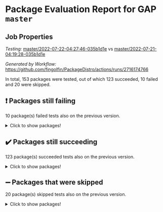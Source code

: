 # Package Evaluation Report for GAP `master`

## Job Properties

*Testing:* [master/2022-07-22-04:27:46-035b1d1e](https://github.com/fingolfin/PackageDistro/blob/data/reports/master/2022-07-22-04:27:46-035b1d1e) vs [master/2022-07-21-04:19:28-035b1d1e](https://github.com/fingolfin/PackageDistro/blob/data/reports/master/2022-07-21-04:19:28-035b1d1e)

*Generated by Workflow:* https://github.com/fingolfin/PackageDistro/actions/runs/2716174766

In total, 153 packages were tested, out of which 123 succeeded, 10 failed and 20 were skipped.

## :exclamation: Packages still failing

10 package(s) failed tests also on the previous version.
<details><summary>Click to show packages!</summary>

- fining 1.4.1 [(failure)](https://github.com/fingolfin/PackageDistro/runs/7461971774?check_suite_focus=true)
- francy 1.2.4 [(failure)](https://github.com/fingolfin/PackageDistro/runs/7461972383?check_suite_focus=true)
- hap 1.44 [(failure)](https://github.com/fingolfin/PackageDistro/runs/7461973417?check_suite_focus=true)
- packagemanager 1.2 [(failure)](https://github.com/fingolfin/PackageDistro/runs/7461976529?check_suite_focus=true)
- qpa 1.33 [(failure)](https://github.com/fingolfin/PackageDistro/runs/7461976901?check_suite_focus=true)
- rcwa 4.6.4 [(failure)](https://github.com/fingolfin/PackageDistro/runs/7461977054?check_suite_focus=true)
- recog 1.3.2 [(failure)](https://github.com/fingolfin/PackageDistro/runs/7461977139?check_suite_focus=true)
- semigroups 4.0.0 [(failure)](https://github.com/fingolfin/PackageDistro/runs/7461977466?check_suite_focus=true)
- ugaly 4.0.2 [(failure)](https://github.com/fingolfin/PackageDistro/runs/7461978487?check_suite_focus=true)
- yangbaxter 0.10.0 [(failure)](https://github.com/fingolfin/PackageDistro/runs/7461979030?check_suite_focus=true)
</details>

## :heavy_check_mark: Packages still succeeding

123 package(s) succeeded tests also on the previous version.
<details><summary>Click to show packages!</summary>

- ace 5.4 [(success)](https://github.com/fingolfin/PackageDistro/runs/7461969084?check_suite_focus=true)
- aclib 1.3.2 [(success)](https://github.com/fingolfin/PackageDistro/runs/7461969151?check_suite_focus=true)
- agt 0.2 [(success)](https://github.com/fingolfin/PackageDistro/runs/7461969218?check_suite_focus=true)
- alnuth 3.2.1 [(success)](https://github.com/fingolfin/PackageDistro/runs/7461969298?check_suite_focus=true)
- anupq 3.2.6 [(success)](https://github.com/fingolfin/PackageDistro/runs/7461969374?check_suite_focus=true)
- atlasrep 2.1.2 [(success)](https://github.com/fingolfin/PackageDistro/runs/7461969437?check_suite_focus=true)
- autodoc 2022.07.10 [(success)](https://github.com/fingolfin/PackageDistro/runs/7461969512?check_suite_focus=true)
- automata 1.15 [(success)](https://github.com/fingolfin/PackageDistro/runs/7461969585?check_suite_focus=true)
- automgrp 1.3.2 [(success)](https://github.com/fingolfin/PackageDistro/runs/7461969657?check_suite_focus=true)
- autpgrp 1.10.2 [(success)](https://github.com/fingolfin/PackageDistro/runs/7461969728?check_suite_focus=true)
- cap 2022.06-05 [(success)](https://github.com/fingolfin/PackageDistro/runs/7461969799?check_suite_focus=true)
- caratinterface 2.3.3 [(success)](https://github.com/fingolfin/PackageDistro/runs/7461969888?check_suite_focus=true)
- cddinterface 2020.06.24 [(success)](https://github.com/fingolfin/PackageDistro/runs/7461969957?check_suite_focus=true)
- circle 1.6.5 [(success)](https://github.com/fingolfin/PackageDistro/runs/7461970028?check_suite_focus=true)
- classicpres 1.22 [(success)](https://github.com/fingolfin/PackageDistro/runs/7461970099?check_suite_focus=true)
- cohomolo 1.6.10 [(success)](https://github.com/fingolfin/PackageDistro/runs/7461970159?check_suite_focus=true)
- congruence 1.2.4 [(success)](https://github.com/fingolfin/PackageDistro/runs/7461970209?check_suite_focus=true)
- corelg 1.56 [(success)](https://github.com/fingolfin/PackageDistro/runs/7461970280?check_suite_focus=true)
- crime 1.6 [(success)](https://github.com/fingolfin/PackageDistro/runs/7461970338?check_suite_focus=true)
- crisp 1.4.5 [(success)](https://github.com/fingolfin/PackageDistro/runs/7461970431?check_suite_focus=true)
- crypting 0.10 [(success)](https://github.com/fingolfin/PackageDistro/runs/7461970487?check_suite_focus=true)
- cryst 4.1.24 [(success)](https://github.com/fingolfin/PackageDistro/runs/7461970555?check_suite_focus=true)
- crystcat 1.1.9 [(success)](https://github.com/fingolfin/PackageDistro/runs/7461970637?check_suite_focus=true)
- ctbllib 1.3.4 [(success)](https://github.com/fingolfin/PackageDistro/runs/7461970702?check_suite_focus=true)
- cubefree 1.19 [(success)](https://github.com/fingolfin/PackageDistro/runs/7461970773?check_suite_focus=true)
- curlinterface 2.2.2 [(success)](https://github.com/fingolfin/PackageDistro/runs/7461970872?check_suite_focus=true)
- cvec 2.7.5 [(success)](https://github.com/fingolfin/PackageDistro/runs/7461970944?check_suite_focus=true)
- datastructures 0.2.7 [(success)](https://github.com/fingolfin/PackageDistro/runs/7461971007?check_suite_focus=true)
- deepthought 1.0.5 [(success)](https://github.com/fingolfin/PackageDistro/runs/7461971086?check_suite_focus=true)
- design 1.7 [(success)](https://github.com/fingolfin/PackageDistro/runs/7461971180?check_suite_focus=true)
- difsets 2.3.1 [(success)](https://github.com/fingolfin/PackageDistro/runs/7461971264?check_suite_focus=true)
- digraphs 1.5.3 [(success)](https://github.com/fingolfin/PackageDistro/runs/7461971340?check_suite_focus=true)
- edim 1.3.5 [(success)](https://github.com/fingolfin/PackageDistro/runs/7461971426?check_suite_focus=true)
- example 4.3.1 [(success)](https://github.com/fingolfin/PackageDistro/runs/7461971495?check_suite_focus=true)
- factint 1.6.3 [(success)](https://github.com/fingolfin/PackageDistro/runs/7461971562?check_suite_focus=true)
- ferret 1.0.8 [(success)](https://github.com/fingolfin/PackageDistro/runs/7461971621?check_suite_focus=true)
- fga 1.4.0 [(success)](https://github.com/fingolfin/PackageDistro/runs/7461971697?check_suite_focus=true)
- float 1.0.3 [(success)](https://github.com/fingolfin/PackageDistro/runs/7461971874?check_suite_focus=true)
- format 1.4.3 [(success)](https://github.com/fingolfin/PackageDistro/runs/7461971976?check_suite_focus=true)
- forms 1.2.8 [(success)](https://github.com/fingolfin/PackageDistro/runs/7461972076?check_suite_focus=true)
- fplsa 1.2.5 [(success)](https://github.com/fingolfin/PackageDistro/runs/7461972174?check_suite_focus=true)
- fr 2.4.8 [(success)](https://github.com/fingolfin/PackageDistro/runs/7461972267?check_suite_focus=true)
- fwtree 1.3 [(success)](https://github.com/fingolfin/PackageDistro/runs/7461972495?check_suite_focus=true)
- gbnp 1.0.5 [(success)](https://github.com/fingolfin/PackageDistro/runs/7461972609?check_suite_focus=true)
- generalizedmorphismsforcap 2022.05-01 [(success)](https://github.com/fingolfin/PackageDistro/runs/7461972724?check_suite_focus=true)
- genss 1.6.6 [(success)](https://github.com/fingolfin/PackageDistro/runs/7461972839?check_suite_focus=true)
- gradedringforhomalg 2022.06-01 [(success)](https://github.com/fingolfin/PackageDistro/runs/7461972951?check_suite_focus=true)
- grape 4.8.5 [(success)](https://github.com/fingolfin/PackageDistro/runs/7461973065?check_suite_focus=true)
- groupoids 1.69 [(success)](https://github.com/fingolfin/PackageDistro/runs/7461973150?check_suite_focus=true)
- grpconst 2.6.2 [(success)](https://github.com/fingolfin/PackageDistro/runs/7461973232?check_suite_focus=true)
- guarana 0.96.3 [(success)](https://github.com/fingolfin/PackageDistro/runs/7461973278?check_suite_focus=true)
- guava 3.16 [(success)](https://github.com/fingolfin/PackageDistro/runs/7461973345?check_suite_focus=true)
- hapcryst 0.1.14 [(success)](https://github.com/fingolfin/PackageDistro/runs/7461973560?check_suite_focus=true)
- hecke 1.5.3 [(success)](https://github.com/fingolfin/PackageDistro/runs/7461973624?check_suite_focus=true)
- help 3.5 [(success)](https://github.com/fingolfin/PackageDistro/runs/7461973702?check_suite_focus=true)
- idrel 2.44 [(success)](https://github.com/fingolfin/PackageDistro/runs/7461973795?check_suite_focus=true)
- images 1.3.1 [(success)](https://github.com/fingolfin/PackageDistro/runs/7461973893?check_suite_focus=true)
- intpic 0.3.0 [(success)](https://github.com/fingolfin/PackageDistro/runs/7461973994?check_suite_focus=true)
- io 4.7.2 [(success)](https://github.com/fingolfin/PackageDistro/runs/7461974114?check_suite_focus=true)
- irredsol 1.4.3 [(success)](https://github.com/fingolfin/PackageDistro/runs/7461974215?check_suite_focus=true)
- json 2.1.0 [(success)](https://github.com/fingolfin/PackageDistro/runs/7461974340?check_suite_focus=true)
- jupyterkernel 1.4.1 [(success)](https://github.com/fingolfin/PackageDistro/runs/7461974449?check_suite_focus=true)
- jupyterviz 1.5.1 [(success)](https://github.com/fingolfin/PackageDistro/runs/7461974549?check_suite_focus=true)
- kan 1.34 [(success)](https://github.com/fingolfin/PackageDistro/runs/7461974644?check_suite_focus=true)
- kbmag 1.5.9 [(success)](https://github.com/fingolfin/PackageDistro/runs/7461974744?check_suite_focus=true)
- laguna 3.9.5 [(success)](https://github.com/fingolfin/PackageDistro/runs/7461974836?check_suite_focus=true)
- liealgdb 2.2.1 [(success)](https://github.com/fingolfin/PackageDistro/runs/7461974938?check_suite_focus=true)
- liepring 2.6 [(success)](https://github.com/fingolfin/PackageDistro/runs/7461975049?check_suite_focus=true)
- liering 2.4.2 [(success)](https://github.com/fingolfin/PackageDistro/runs/7461975146?check_suite_focus=true)
- linearalgebraforcap 2022.06-03 [(success)](https://github.com/fingolfin/PackageDistro/runs/7461975221?check_suite_focus=true)
- loops 3.4.1 [(success)](https://github.com/fingolfin/PackageDistro/runs/7461975305?check_suite_focus=true)
- lpres 1.0.3 [(success)](https://github.com/fingolfin/PackageDistro/runs/7461975459?check_suite_focus=true)
- majoranaalgebras 1.4 [(success)](https://github.com/fingolfin/PackageDistro/runs/7461975573?check_suite_focus=true)
- mapclass 1.4.5 [(success)](https://github.com/fingolfin/PackageDistro/runs/7461975671?check_suite_focus=true)
- matgrp 0.64 [(success)](https://github.com/fingolfin/PackageDistro/runs/7461975741?check_suite_focus=true)
- modisom 2.5.2 [(success)](https://github.com/fingolfin/PackageDistro/runs/7461975858?check_suite_focus=true)
- modulepresentationsforcap 2022.05-03 [(success)](https://github.com/fingolfin/PackageDistro/runs/7461975935?check_suite_focus=true)
- monoidalcategories 2022.06-07 [(success)](https://github.com/fingolfin/PackageDistro/runs/7461976005?check_suite_focus=true)
- nconvex 2020.11-04 [(success)](https://github.com/fingolfin/PackageDistro/runs/7461976066?check_suite_focus=true)
- nilmat 1.4.1 [(success)](https://github.com/fingolfin/PackageDistro/runs/7461976144?check_suite_focus=true)
- nock 1.5 [(success)](https://github.com/fingolfin/PackageDistro/runs/7461976193?check_suite_focus=true)
- normalizinterface 1.3.3 [(success)](https://github.com/fingolfin/PackageDistro/runs/7461976262?check_suite_focus=true)
- nq 2.5.8 [(success)](https://github.com/fingolfin/PackageDistro/runs/7461976320?check_suite_focus=true)
- numericalsgps 1.3.0 [(success)](https://github.com/fingolfin/PackageDistro/runs/7461976392?check_suite_focus=true)
- openmath 11.5.1 [(success)](https://github.com/fingolfin/PackageDistro/runs/7461976442?check_suite_focus=true)
- orb 4.8.4 [(success)](https://github.com/fingolfin/PackageDistro/runs/7461976479?check_suite_focus=true)
- patternclass 2.4.2 [(success)](https://github.com/fingolfin/PackageDistro/runs/7461976597?check_suite_focus=true)
- permut 2.0.4 [(success)](https://github.com/fingolfin/PackageDistro/runs/7461976670?check_suite_focus=true)
- polenta 1.3.10 [(success)](https://github.com/fingolfin/PackageDistro/runs/7461976721?check_suite_focus=true)
- polymaking 0.8.6 [(success)](https://github.com/fingolfin/PackageDistro/runs/7461976772?check_suite_focus=true)
- primgrp 3.4.2 [(success)](https://github.com/fingolfin/PackageDistro/runs/7461976824?check_suite_focus=true)
- profiling 2.5.0 [(success)](https://github.com/fingolfin/PackageDistro/runs/7461976867?check_suite_focus=true)
- quagroup 1.8.3 [(success)](https://github.com/fingolfin/PackageDistro/runs/7461976947?check_suite_focus=true)
- radiroot 2.9 [(success)](https://github.com/fingolfin/PackageDistro/runs/7461976998?check_suite_focus=true)
- rds 1.8 [(success)](https://github.com/fingolfin/PackageDistro/runs/7461977105?check_suite_focus=true)
- repndecomp 1.2.1 [(success)](https://github.com/fingolfin/PackageDistro/runs/7461977207?check_suite_focus=true)
- repsn 3.1.0 [(success)](https://github.com/fingolfin/PackageDistro/runs/7461977261?check_suite_focus=true)
- resclasses 4.7.2 [(success)](https://github.com/fingolfin/PackageDistro/runs/7461977323?check_suite_focus=true)
- scscp 2.3.1 [(success)](https://github.com/fingolfin/PackageDistro/runs/7461977393?check_suite_focus=true)
- sglppow 2.2 [(success)](https://github.com/fingolfin/PackageDistro/runs/7461977539?check_suite_focus=true)
- sgpviz 0.999.5 [(success)](https://github.com/fingolfin/PackageDistro/runs/7461977606?check_suite_focus=true)
- simpcomp 2.1.14 [(success)](https://github.com/fingolfin/PackageDistro/runs/7461977673?check_suite_focus=true)
- singular 2020.12.18 [(success)](https://github.com/fingolfin/PackageDistro/runs/7461977744?check_suite_focus=true)
- sla 1.5.3 [(success)](https://github.com/fingolfin/PackageDistro/runs/7461977815?check_suite_focus=true)
- smallgrp 1.5 [(success)](https://github.com/fingolfin/PackageDistro/runs/7461977866?check_suite_focus=true)
- smallsemi 0.6.13 [(success)](https://github.com/fingolfin/PackageDistro/runs/7461977927?check_suite_focus=true)
- sonata 2.9.4 [(success)](https://github.com/fingolfin/PackageDistro/runs/7461978009?check_suite_focus=true)
- sophus 1.25 [(success)](https://github.com/fingolfin/PackageDistro/runs/7461978063?check_suite_focus=true)
- spinsym 1.5.2 [(success)](https://github.com/fingolfin/PackageDistro/runs/7461978113?check_suite_focus=true)
- symbcompcc 1.3.2 [(success)](https://github.com/fingolfin/PackageDistro/runs/7461978171?check_suite_focus=true)
- thelma 1.3 [(success)](https://github.com/fingolfin/PackageDistro/runs/7461978233?check_suite_focus=true)
- tomlib 1.2.9 [(success)](https://github.com/fingolfin/PackageDistro/runs/7461978299?check_suite_focus=true)
- toric 1.9.5 [(success)](https://github.com/fingolfin/PackageDistro/runs/7461978356?check_suite_focus=true)
- transgrp 3.6.2 [(success)](https://github.com/fingolfin/PackageDistro/runs/7461978418?check_suite_focus=true)
- unipot 1.5 [(success)](https://github.com/fingolfin/PackageDistro/runs/7461978539?check_suite_focus=true)
- unitlib 4.1.0 [(success)](https://github.com/fingolfin/PackageDistro/runs/7461978602?check_suite_focus=true)
- utils 0.74 [(success)](https://github.com/fingolfin/PackageDistro/runs/7461978660?check_suite_focus=true)
- uuid 0.7 [(success)](https://github.com/fingolfin/PackageDistro/runs/7461978726?check_suite_focus=true)
- walrus 0.9991 [(success)](https://github.com/fingolfin/PackageDistro/runs/7461978781?check_suite_focus=true)
- wedderga 4.10.2 [(success)](https://github.com/fingolfin/PackageDistro/runs/7461978842?check_suite_focus=true)
- xmod 2.88 [(success)](https://github.com/fingolfin/PackageDistro/runs/7461978891?check_suite_focus=true)
- xmodalg 1.22 [(success)](https://github.com/fingolfin/PackageDistro/runs/7461978959?check_suite_focus=true)
- zeromqinterface 0.13 [(success)](https://github.com/fingolfin/PackageDistro/runs/7461979104?check_suite_focus=true)
</details>

## :heavy_minus_sign: Packages that were skipped

20 package(s) skipped tests also on the previous version.
<details><summary>Click to show packages!</summary>

- 4ti2interface 2022.03-01 [(skipped)](https://github.com/fingolfin/PackageDistro/runs/7461861422?check_suite_focus=true)
- browse 1.8.14 [(skipped)](https://github.com/fingolfin/PackageDistro/runs/7461861422?check_suite_focus=true)
- examplesforhomalg 2022.03-01 [(skipped)](https://github.com/fingolfin/PackageDistro/runs/7461861422?check_suite_focus=true)
- gapdoc 1.6.5 [(skipped)](https://github.com/fingolfin/PackageDistro/runs/7461861422?check_suite_focus=true)
- gauss 2022.03-01 [(skipped)](https://github.com/fingolfin/PackageDistro/runs/7461861422?check_suite_focus=true)
- gaussforhomalg 2022.03-01 [(skipped)](https://github.com/fingolfin/PackageDistro/runs/7461861422?check_suite_focus=true)
- gradedmodules 2022.03-01 [(skipped)](https://github.com/fingolfin/PackageDistro/runs/7461861422?check_suite_focus=true)
- homalg 2022.03-01 [(skipped)](https://github.com/fingolfin/PackageDistro/runs/7461861422?check_suite_focus=true)
- homalgtocas 2022.03-01 [(skipped)](https://github.com/fingolfin/PackageDistro/runs/7461861422?check_suite_focus=true)
- io_forhomalg 2022.03-01 [(skipped)](https://github.com/fingolfin/PackageDistro/runs/7461861422?check_suite_focus=true)
- itc 1.5.1 [(skipped)](https://github.com/fingolfin/PackageDistro/runs/7461861422?check_suite_focus=true)
- localizeringforhomalg 2022.03-01 [(skipped)](https://github.com/fingolfin/PackageDistro/runs/7461861422?check_suite_focus=true)
- matricesforhomalg 2022.06-01 [(skipped)](https://github.com/fingolfin/PackageDistro/runs/7461861422?check_suite_focus=true)
- modules 2022.03-01 [(skipped)](https://github.com/fingolfin/PackageDistro/runs/7461861422?check_suite_focus=true)
- polycyclic 2.16 [(skipped)](https://github.com/fingolfin/PackageDistro/runs/7461861422?check_suite_focus=true)
- ringsforhomalg 2022.04-01 [(skipped)](https://github.com/fingolfin/PackageDistro/runs/7461861422?check_suite_focus=true)
- sco 2022.03-01 [(skipped)](https://github.com/fingolfin/PackageDistro/runs/7461861422?check_suite_focus=true)
- toolsforhomalg 2022.05-01 [(skipped)](https://github.com/fingolfin/PackageDistro/runs/7461861422?check_suite_focus=true)
- toricvarieties 2022.03.23 [(skipped)](https://github.com/fingolfin/PackageDistro/runs/7461861422?check_suite_focus=true)
- xgap 4.31 [(skipped)](https://github.com/fingolfin/PackageDistro/runs/7461861422?check_suite_focus=true)
</details>

